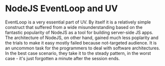 # NodeJS EventLoop and UV

EventLoop is a very essential part of UV. By itself it is a relatively simple construct that suffered from a wide misunderstanding based on the fantastic popularity of NodeJS as a tool for building server-side JS apps. The architecture of NodeJS, on other hand, gained much less poplarity and the trials to make it easy mostly failed because not-targeted audience. It is an uncommon task for the programmers to deal with software architectures. In the best case scenario, they take it to the steady pattern, in the worst case - it's just forgotten a minute after the session ends.
